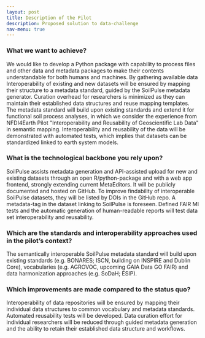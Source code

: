 ```yaml
---
layout: post
title: Description of the Pilot
description: Proposed solution to data-challenge
nav-menu: true
---
```


### What we want to achieve?
We would like to develop a Python package with capability to process files and other data and metadata packages to make their contents understandable for both humans and machines. By gathering available data
Interoperability of existing and new datasets will be ensured by mapping their structure to a metadata standard, guided by the SoilPulse metadata generator. Curation overhead for researchers is minimized as they can maintain their established data structures and reuse mapping templates. The metadata standard will build upon existing standards and extend it for functional soil process analyses, in which we consider the experience from NFDI4Earth Pilot "Interoperability and Reusability of Geoscientific Lab Data" in semantic mapping. Interoperability and reusability of the data will be demonstrated with automated tests, which implies that datasets can be standardized linked to earth system models.

### What is the technological backbone you rely upon?
SoilPulse assists metadata generation and API-assisted upload for new and existing datasets through an open R/python-package and with a web app frontend, strongly extending current MetaEditors. It will be publicly documented and hosted on GitHub. To improve findability of interoperable SoilPulse datasets, they will be listed by DOIs in the GitHub repo. A metadata-tag in the dataset linking to SoilPulse is foreseen. Defined FAIR MI tests and the automatic generation of human-readable reports will test data set interoperability and reusability.

### Which are the standards and interoperability approaches used in the pilot’s context?
The semantically interoperable SoilPulse metadata standard will build upon existing standards (e.g. BONARES; ISCN, building on INSPIRE and Dublin Core), vocabularies (e.g. AGROVOC, upcoming GAIA Data GO FAIR) and data harmonization approaches (e.g. SoDaH; ESIP).

### Which improvements are made compared to the status quo?
Interoperability of data repositories will be ensured by mapping their individual data structures to common vocabulary and metadata standards. Automated reusability tests will be developed. Data curation effort for individual researchers will be reduced through guided metadata generation and the ability to retain their established data structure and workflows.
